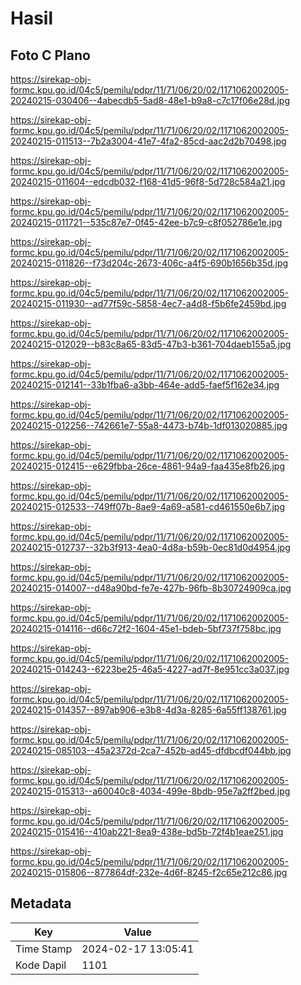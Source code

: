 # Hasil

## Foto C Plano

https://sirekap-obj-formc.kpu.go.id/04c5/pemilu/pdpr/11/71/06/20/02/1171062002005-20240215-030406--4abecdb5-5ad8-48e1-b9a8-c7c17f06e28d.jpg

https://sirekap-obj-formc.kpu.go.id/04c5/pemilu/pdpr/11/71/06/20/02/1171062002005-20240215-011513--7b2a3004-41e7-4fa2-85cd-aac2d2b70498.jpg

https://sirekap-obj-formc.kpu.go.id/04c5/pemilu/pdpr/11/71/06/20/02/1171062002005-20240215-011604--edcdb032-f168-41d5-96f8-5d728c584a21.jpg

https://sirekap-obj-formc.kpu.go.id/04c5/pemilu/pdpr/11/71/06/20/02/1171062002005-20240215-011721--535c87e7-0f45-42ee-b7c9-c8f052786e1e.jpg

https://sirekap-obj-formc.kpu.go.id/04c5/pemilu/pdpr/11/71/06/20/02/1171062002005-20240215-011826--f73d204c-2673-406c-a4f5-690b1656b35d.jpg

https://sirekap-obj-formc.kpu.go.id/04c5/pemilu/pdpr/11/71/06/20/02/1171062002005-20240215-011930--ad77f59c-5858-4ec7-a4d8-f5b6fe2459bd.jpg

https://sirekap-obj-formc.kpu.go.id/04c5/pemilu/pdpr/11/71/06/20/02/1171062002005-20240215-012029--b83c8a65-83d5-47b3-b361-704daeb155a5.jpg

https://sirekap-obj-formc.kpu.go.id/04c5/pemilu/pdpr/11/71/06/20/02/1171062002005-20240215-012141--33b1fba6-a3bb-464e-add5-faef5f162e34.jpg

https://sirekap-obj-formc.kpu.go.id/04c5/pemilu/pdpr/11/71/06/20/02/1171062002005-20240215-012256--742661e7-55a8-4473-b74b-1df013020885.jpg

https://sirekap-obj-formc.kpu.go.id/04c5/pemilu/pdpr/11/71/06/20/02/1171062002005-20240215-012415--e629fbba-26ce-4861-94a9-faa435e8fb26.jpg

https://sirekap-obj-formc.kpu.go.id/04c5/pemilu/pdpr/11/71/06/20/02/1171062002005-20240215-012533--749ff07b-8ae9-4a69-a581-cd461550e6b7.jpg

https://sirekap-obj-formc.kpu.go.id/04c5/pemilu/pdpr/11/71/06/20/02/1171062002005-20240215-012737--32b3f913-4ea0-4d8a-b59b-0ec81d0d4954.jpg

https://sirekap-obj-formc.kpu.go.id/04c5/pemilu/pdpr/11/71/06/20/02/1171062002005-20240215-014007--d48a90bd-fe7e-427b-96fb-8b30724909ca.jpg

https://sirekap-obj-formc.kpu.go.id/04c5/pemilu/pdpr/11/71/06/20/02/1171062002005-20240215-014116--d66c72f2-1604-45e1-bdeb-5bf737f758bc.jpg

https://sirekap-obj-formc.kpu.go.id/04c5/pemilu/pdpr/11/71/06/20/02/1171062002005-20240215-014243--6223be25-46a5-4227-ad7f-8e951cc3a037.jpg

https://sirekap-obj-formc.kpu.go.id/04c5/pemilu/pdpr/11/71/06/20/02/1171062002005-20240215-014357--897ab906-e3b8-4d3a-8285-6a55ff138761.jpg

https://sirekap-obj-formc.kpu.go.id/04c5/pemilu/pdpr/11/71/06/20/02/1171062002005-20240215-085103--45a2372d-2ca7-452b-ad45-dfdbcdf044bb.jpg

https://sirekap-obj-formc.kpu.go.id/04c5/pemilu/pdpr/11/71/06/20/02/1171062002005-20240215-015313--a60040c8-4034-499e-8bdb-95e7a2ff2bed.jpg

https://sirekap-obj-formc.kpu.go.id/04c5/pemilu/pdpr/11/71/06/20/02/1171062002005-20240215-015416--410ab221-8ea9-438e-bd5b-72f4b1eae251.jpg

https://sirekap-obj-formc.kpu.go.id/04c5/pemilu/pdpr/11/71/06/20/02/1171062002005-20240215-015806--877864df-232e-4d6f-8245-f2c65e212c86.jpg


## Metadata

| Key        | Value               |
| ---------- | ------------------- |
| Time Stamp | 2024-02-17 13:05:41 |
| Kode Dapil | 1101                |



